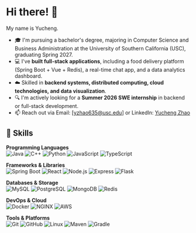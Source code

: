 # Hi there! 👋
My name is Yucheng.

- 🎓 I'm pursuing a bachelor's degree, majoring in Computer Science and Business Administration at the University of Southern California (USC), graduating Spring 2027.  
- 💻 I've **built full-stack applications**, including a food delivery platform (Spring Boot + Vue + Redis), a real-time chat app, and a data analytics dashboard.  
- ☁️ Skilled in **backend systems, distributed computing, cloud technologies, and data visualization**.  
- 🔍 I'm actively looking for a **Summer 2026 SWE internship** in backend or full-stack development.  
- 📫 Reach out via Email: [yzhao635@usc.edu] or LinkedIn: [Yucheng Zhao]([https://linkedin.com/in/your-link](https://www.linkedin.com/in/yucheng-zhao-387638253/))  

## 🔧 Skills

**Programming Languages**  
![Java](https://img.shields.io/badge/Java-007396?logo=java&logoColor=white&style=flat-square)
![C++](https://img.shields.io/badge/C++-00599C?logo=cplusplus&logoColor=white&style=flat-square)
![Python](https://img.shields.io/badge/Python-3776AB?logo=python&logoColor=white&style=flat-square)
![JavaScript](https://img.shields.io/badge/JavaScript-F7DF1E?logo=javascript&logoColor=black&style=flat-square)
![TypeScript](https://img.shields.io/badge/TypeScript-3178C6?logo=typescript&logoColor=white&style=flat-square)

**Frameworks & Libraries**  
![Spring Boot](https://img.shields.io/badge/Spring%20Boot-6DB33F?logo=springboot&logoColor=white&style=flat-square)
![React](https://img.shields.io/badge/React-61DAFB?logo=react&logoColor=black&style=flat-square)
![Node.js](https://img.shields.io/badge/Node.js-339933?logo=node.js&logoColor=white&style=flat-square)
![Express](https://img.shields.io/badge/Express-000000?logo=express&logoColor=white&style=flat-square)
![Flask](https://img.shields.io/badge/Flask-000000?logo=flask&logoColor=white&style=flat-square)

**Databases & Storage**  
![MySQL](https://img.shields.io/badge/MySQL-4479A1?logo=mysql&logoColor=white&style=flat-square)
![PostgreSQL](https://img.shields.io/badge/PostgreSQL-336791?logo=postgresql&logoColor=white&style=flat-square)
![MongoDB](https://img.shields.io/badge/MongoDB-47A248?logo=mongodb&logoColor=white&style=flat-square)
![Redis](https://img.shields.io/badge/Redis-DC382D?logo=redis&logoColor=white&style=flat-square)

**DevOps & Cloud**  
![Docker](https://img.shields.io/badge/Docker-2496ED?logo=docker&logoColor=white&style=flat-square)
![NGINX](https://img.shields.io/badge/NGINX-009639?logo=nginx&logoColor=white&style=flat-square)
![AWS](https://img.shields.io/badge/AWS-232F3E?logo=amazonaws&logoColor=white&style=flat-square)

**Tools & Platforms**  
![Git](https://img.shields.io/badge/Git-F05032?logo=git&logoColor=white&style=flat-square)
![GitHub](https://img.shields.io/badge/GitHub-181717?logo=github&logoColor=white&style=flat-square)
![Linux](https://img.shields.io/badge/Linux-FCC624?logo=linux&logoColor=black&style=flat-square)
![Maven](https://img.shields.io/badge/Maven-C71A36?logo=apachemaven&logoColor=white&style=flat-square)
![Gradle](https://img.shields.io/badge/Gradle-02303A?logo=gradle&logoColor=white&style=flat-square)


